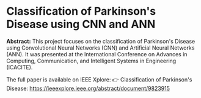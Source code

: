 # Classification of Parkinson's Disease using CNN and ANN

**Abstract:**
This project focuses on the classification of Parkinson's Disease using Convolutional Neural Networks (CNN) and Artificial Neural Networks (ANN). It was presented at the International Conference on Advances in Computing, Communication, and Intelligent Systems in Engineering (ICACITE).

The full paper is available on IEEE Xplore:
👉 Classification of Parkinson's Disease:
https://ieeexplore.ieee.org/abstract/document/9823915
